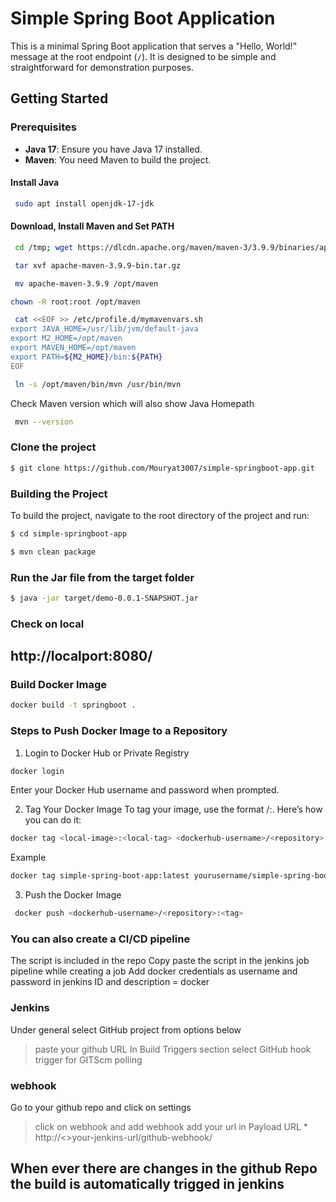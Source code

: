 # Simple Spring Boot Application

This is a minimal Spring Boot application that serves a "Hello, World!" message at the root endpoint (`/`). It is designed to be simple and straightforward for demonstration purposes.

## Getting Started

### Prerequisites

- **Java 17**: Ensure you have Java 17 installed.
- **Maven**: You need Maven to build the project.

#### Install Java

```bash
 sudo apt install openjdk-17-jdk
```

#### Download, Install Maven and Set PATH

```bash
 cd /tmp; wget https://dlcdn.apache.org/maven/maven-3/3.9.9/binaries/apache-maven-3.9.9-bin.tar.gz
```
```bash
 tar xvf apache-maven-3.9.9-bin.tar.gz
```
```bash
 mv apache-maven-3.9.9 /opt/maven
```
```bash
chown -R root:root /opt/maven
```
```bash
 cat <<EOF >> /etc/profile.d/mymavenvars.sh
export JAVA_HOME=/usr/lib/jvm/default-java
export M2_HOME=/opt/maven
export MAVEN_HOME=/opt/maven
export PATH=${M2_HOME}/bin:${PATH}
EOF
```
```bash
 ln -s /opt/maven/bin/mvn /usr/bin/mvn
```
Check Maven version which will also show Java Homepath
```bash
 mvn --version
```
### Clone the project

```bash
$ git clone https://github.com/Mouryat3007/simple-springboot-app.git
```

### Building the Project

To build the project, navigate to the root directory of the project and run:

```bash
$ cd simple-springboot-app
```
```bash
$ mvn clean package
```
### Run the Jar file from the target folder

```bash
$ java -jar target/demo-0.0.1-SNAPSHOT.jar
```
### Check on local 

## http://localport:8080/

### Build Docker Image

```bash
docker build -t springboot .
```

### Steps to Push Docker Image to a Repository
1. Login to Docker Hub or Private Registry
```bash
docker login
```
Enter your Docker Hub username and password when prompted.

2. Tag Your Docker Image
To tag your image, use the format <repository>/<image>:<tag>. Here’s how you can do it:

```bash
docker tag <local-image>:<local-tag> <dockerhub-username>/<repository>:<tag>
```

Example
```bash
docker tag simple-spring-boot-app:latest yourusername/simple-spring-boot-app:latest
```
3. Push the Docker Image
```bash
 docker push <dockerhub-username>/<repository>:<tag>
```
### You can also create a CI/CD pipeline 
The script is included in the repo
Copy paste the script in the jenkins job pipeline while creating a job
Add docker credentials as username and password in jenkins
ID and description = docker

### Jenkins 
Under general select GitHub project from options below
> paste your github URL 
> In Build Triggers section select GitHub hook trigger for GITScm polling

### webhook
Go to your github repo and click on settings
> click on webhook and add webhook
> add your url in Payload URL *
  http://<>your-jenkins-url/github-webhook/

## When ever there are changes in the github Repo the build is automatically trigged in jenkins
